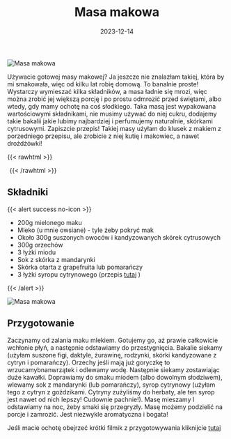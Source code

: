 ﻿---
title: "Masa makowa"
date: 2023-12-14
categories:
- inne
tags:
- mak
- wegetariańskie
- wegańskie
- Boże Narodzenie
thumbnailImagePosition: "top"
---
![Masa makowa](/img/Masa-makowa/Masa-makowa-1.jpg)

Używacie gotowej masy makowej? Ja jeszcze nie znalazłam takiej, która by mi smakowała, więc od kilku lat robię domową. To banalnie proste! Wystarczy wymieszać kilka składników, a masa ładnie się mrozi, więc można zrobić jej większą porcję i po prostu odmrozić przed świętami, albo wtedy, gdy mamy ochotę na coś słodkiego. Taka masą jest wypakowana wartościowymi składnikami, nie musimy używać do niej cukru, dodajemy takie bakalii jakie lubimy najbardziej i perfumujemy naturalnie, skórkami cytrusowymi.
Zapiszcie przepis! Takiej masy użyłam do klusek z makiem z porzedniego przepisu, ale zrobicie z niej kutię i makowiec, a nawet drożdżówki!

<!--more-->

{{< rawhtml >}}
<div id="ceneoaffcontainer624479"></div><a id="ceneoaff-logo" title="Ceneo.pl" href="https://www.ceneo.pl/#pid=26977&crid=624479&cid=46110" rel="nofollow"><img style="border:0;width:1px;height:1px;" src="//image.ceneostatic.pl/data/custom_images/4917/custom_image.png" alt="Ceneo.pl" /></a><script type="text/javascript" charset="utf-8">	if (typeof CeneoAPOptions == "undefined" || CeneoAPOptions == null)	{	var CeneoAPOptions = new Array(); 	stamp = parseInt(new Date().getTime()/86400, 10);	var script = document.createElement("script");	script.setAttribute("type", "text/javascript");	script.setAttribute("src", "//partnerzyapi.ceneo.pl/External/ap.js?"+stamp);	script.setAttribute("charset", "utf-8");	var head = document.getElementsByTagName("head")[0];	head.appendChild(script);	}	CeneoAPOptions[CeneoAPOptions.length] =	{		ad_creation: 624479,		ad_channel: 46110,		ad_partner: 26977,		ad_type: 1,		ad_content: '1767,3528,4496',		ad_format: 1,		ad_newpage: true,		ad_basket: false,		ad_container: 'ceneoaffcontainer624479',		ad_formatTypeId: 1,		ad_contextual: false, 		ad_recommended: false, 		ad_showRank: false 	};</script>
{{< /rawhtml >}}

## Składniki
{{< alert success no-icon >}}
- 200g mielonego maku
- Mleko (u mnie owsiane) - tyle żeby pokryć mak
- Około 300g suszonych owoców i kandyzowanych skórek cytrusowych
- 300g orzechów
- 3 łyżki miodu
- Sok z skórka z mandarynki
- Skórka otarta z grapefruita lub pomarańczy
- 3 łyżki syropu cytrynowego (przepis [tutaj](https://wegeinie.pl/2023/11/cytryny-w-syropie/) )

{{< /alert >}}

![Masa makowa](/img/Masa-makowa/Masa-makowa-2.jpg)

## Przygotowanie
Zaczynamy od zalania maku mlekiem. Gotujemy go, aż prawie całkowicie wchłonie płyń, a następnie odstawiamy do przestygnięcia. Bakalie siekamy (użyłam suszone figi, daktyle, żurawinę, rodzynki, skórki kandyzowane z cytryn i pomarańczy). Orzechy jeśli mają już goryczkę to wrzucamybnanwrzątek i odlewamy wodę. Następnie siekamy zostawiając duże kawałki. Doprawiamy do smaku miodem (albo dowolnym słodziwem), wlewamy sok z mandarynki (lub pomarańczy), syrop cytrynowy (użyłam tego z cytryn z goździkami. Cytryny zużyliśmy do herbaty, ale ten syrop jest nawet od nich lepszy! Cudownie pachnie!). Masę mieszamy I odstawiamy na noc, żeby smaki się przegryzły.
Masę możemy podzielić na porcje i zamrozić. Jest niezwykle aromatyczna i bogata!


Jeśli macie ochotę obejrzeć krótki filmik z przygotowywania kliknijcie [tutaj](https://www.instagram.com/reel/C00_Fmps8n1/?utm_source=ig_web_copy_link&igshid=MzRlODBiNWFlZA==)